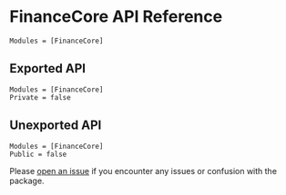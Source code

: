 # FinanceCore API Reference

```@index
Modules = [FinanceCore]
```

## Exported API

```@autodocs
Modules = [FinanceCore]
Private = false
```

## Unexported API

```@autodocs
Modules = [FinanceCore]
Public = false
```

Please [open an issue](https://github.com/JuliaActuary/FinanceModels.jl/issues) if you encounter any issues or confusion with the package.
